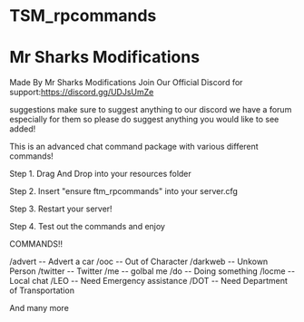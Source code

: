 # TSM_rpcommands 
# 
# Mr Sharks Modifications 
Made By Mr Sharks Modifications Join Our Official Discord for support:https://discord.gg/UDJsUmZe 

suggestions
make sure to suggest anything to our discord we have a forum especially for them so please do suggest anything you would like to see added!

This is an advanced chat command package with various different commands!

Step 1. Drag And Drop into your resources folder

Step 2. Insert "ensure ftm_rpcommands" into your server.cfg

Step 3. Restart your server!

Step 4. Test out the commands and enjoy

COMMANDS!!

/advert -- Advert a car
/ooc -- Out of Character 
/darkweb -- Unkown Person 
/twitter -- Twitter 
/me -- golbal me 
/do -- Doing something 
/locme -- Local chat 
/LEO -- Need Emergency assistance 
/DOT -- Need Department of Transportation 

And many more 
